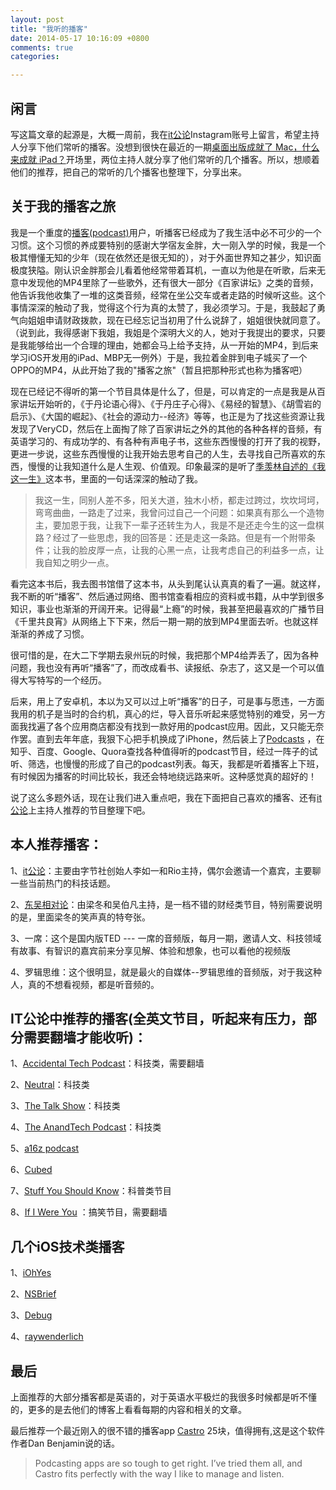 ```yaml
---
layout: post
title: "我听的播客"
date: 2014-05-17 10:16:09 +0800
comments: true
categories: 

---
```


闲言
---------------
写这篇文章的起源是，大概一周前，我在[it公论](http://www.itgonglun.com/)Instagram账号上留言，希望主持人分享下他们常听的播客。没想到很快在最近的一期[桌面出版成就了 Mac，什么来成就 iPad？](http://www.itgonglun.com/episodes/62)开场里，两位主持人就分享了他们常听的几个播客。所以，想顺着他们的推荐，把自己的常听的几个播客也整理下，分享出来。

关于我的播客之旅
---------------
我是一个重度的[播客(podcast)](http://zh.wikipedia.org/wiki/%E6%92%AD%E5%AE%A2)用户，听播客已经成为了我生活中必不可少的一个习惯。这个习惯的养成要特别的感谢大学宿友金胖，大一刚入学的时候，我是一个极其懵懂无知的少年（现在依然还是很无知的），对于外面世界知之甚少，知识面极度狭隘。刚认识金胖那会儿看着他经常带着耳机，一直以为他是在听歌，后来无意中发现他的MP4里除了一些歌外，还有很大一部分《百家讲坛》之类的音频，他告诉我他收集了一堆的这类音频，经常在坐公交车或者走路的时候听这些。这个事情深深的触动了我，觉得这个行为真的太赞了，我必须学习。于是，我鼓起了勇气向姐姐申请财政拨款，现在已经忘记当初用了什么说辞了，姐姐很快就同意了。（说到此，我得感谢下我姐，我姐是个深明大义的人，她对于我提出的要求，只要是我能够给出一个合理的理由，她都会马上给予支持，从一开始的MP4，到后来学习iOS开发用的iPad、MBP无一例外）于是，我拉着金胖到电子城买了一个OPPO的MP4，从此开始了我的"播客之旅"（暂且把那种形式也称为播客吧）

现在已经记不得听的第一个节目具体是什么了，但是，可以肯定的一点是我是从百家讲坛开始听的，《于丹论语心得》、《于丹庄子心得》、《易经的智慧》、《胡雪岩的启示》、《大国的崛起》、《社会的源动力--经济》等等，也正是为了找这些资源让我发现了VeryCD，然后在上面掏了除了百家讲坛之外的其他的各种各样的音频，有英语学习的、有成功学的、有各种有声电子书，这些东西慢慢的打开了我的视野，更进一步说，这些东西慢慢的让我开始去思考自己的人生，去寻找自己所喜欢的东西，慢慢的让我知道什么是人生观、价值观。印象最深的是听了[季羡林自述的《我这一生》](http://book.douban.com/subject/3070126/)这本书，里面的一句话深深的触动了我。

>我这一生，同别人差不多，阳关大道，独木小桥，都走过跨过，坎坎坷坷，弯弯曲曲，一路走了过来，我曾问过自己一个问题：如果真有那么一个造物主，要加恩于我，让我下一辈子还转生为人，我是不是还走今生的这一盘棋路？经过了一些思虑，我的回答是：还是走这一条路。但是有一个附带条件；让我的脸皮厚一点，让我的心黑一点，让我考虑自己的利益多一点，让我自知之明少一点。

看完这本书后，我去图书馆借了这本书，从头到尾认认真真的看了一遍。就这样，我不断的听“播客”、然后通过网络、图书馆查看相应的资料或书籍，从中学到很多知识，事业也渐渐的开阔开来。记得最“上瘾”的时候，我甚至把最喜欢的广播节目《千里共良宵》从网络上下下来，然后一期一期的放到MP4里面去听。也就这样渐渐的养成了习惯。

很可惜的是，在大二下学期去泉州玩的时候，我把那个MP4给弄丢了，因为各种问题，我也没有再听“播客”了，而改成看书、读报纸、杂志了，这又是一个可以值得大写特写的一个经历。

后来，用上了安卓机，本以为又可以过上听“播客”的日子，可是事与愿违，一方面我用的机子是当时的合约机，真心的烂，导入音乐听起来感觉特别的难受，另一方面我找遍了各个应用商店都没有找到一款好用的podcast应用。因此，又只能无奈作罢。直到去年年底，我狠下心把手机换成了iPhone，然后装上了[Podcasts](https://itunes.apple.com/cn/app/podcasts/id525463029?mt=8) ，在知乎、百度、Google、Quora查找各种值得听的podcast节目，经过一阵子的试听、筛选，也慢慢的形成了自己的podcast列表。每天，我都是听着播客上下班，有时候因为播客的时间比较长，我还会特地绕远路来听。这种感觉真的超好的！

说了这么多题外话，现在让我们进入重点吧，我在下面把自己喜欢的播客、还有[it公论](http://www.itgonglun.com/)上主持人推荐的节目整理下吧。


本人推荐播客：
--------------------
1、[it公论](http://www.itgonglun.com/)：主要由字节社创始人李如一和Rio主持，偶尔会邀请一个嘉宾，主要聊一些当前热门的科技话题。

2、[东吴相对论](http://dongwu.21cbr.com/)：由梁冬和吴伯凡主持，是一档不错的财经类节目，特别需要说明的是，里面梁冬的笑声真的特夸张。

3、一席：这个是国内版TED --- 一席的音频版，每月一期，邀请人文、科技领域有故事、有智识的嘉宾前来分享见解、体验和想象，也可以看他的视频版

4、罗辑思维：这个很明显，就是最火的自媒体--罗辑思维的音频版，对于我这种人，真的不想看视频，都是听音频的。


IT公论中推荐的播客(全英文节目，听起来有压力，部分需要翻墙才能收听)：
--------------------------------

1、[Accidental Tech Podcast](http://atp.fm/)：科技类，需要翻墙

2、[Neutral](http://neutral.fm/)：科技类

3、[The Talk Show](http://www.muleradio.net/thetalkshow/)：科技类

4、[The AnandTech Podcast](http://www.anandtech.com/tag/podcast)：科技类

5、[a16z podcast](http://a16z.com/tag/podcast/)

6、[Cubed](http://cubed.fm/)

7、[Stuff You Should Know](http://zhuanlan.zhihu.com/lawrencelry/19753266)：科普类节目

8、[If I Were You](http://ifiwereyoushow.com/) ：搞笑节目，需要翻墙

几个iOS技术类播客
---------------------

1、[iOhYes](http://iohyespodcast.com/)

2、[NSBrief](http://nsbrief.com/)

3、[Debug](http://www.imore.com/debug)

4、[raywenderlich](http://www.raywenderlich.com/rwpodcast)


最后
---------------------
上面推荐的大部分播客都是英语的，对于英语水平极烂的我很多时候都是听不懂的，更多的是去他们的博客上看看每期的内容和相关的文章。

最后推荐一个最近刚入的很不错的播客app [Castro](http://castro.fm/) 25块，值得拥有,这是这个软件作者Dan Benjamin说的话。

>Podcasting apps are so tough to get right. I’ve tried them all, and Castro fits perfectly with the way I like to manage and listen.




